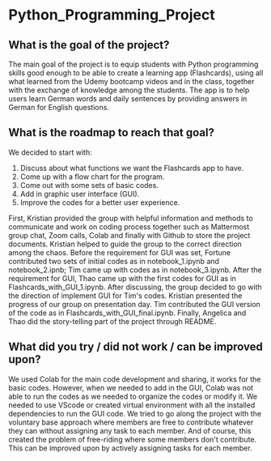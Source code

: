 # Python_Programming_Project

## What is the goal of the project?

The main goal of the project is to equip students with Python programming skills good enough to be able to create a learning app (Flashcards), using all what learned from the Udemy bootcamp videos and in the class, together with the exchange of knowledge among the students. The app is to help users learn German words and daily sentences by providing answers in German for English questions.

## What is the roadmap to reach that goal?
We decided to start with:
1. Discuss about what functions we want the Flashcards app to have.
2. Come up with a flow chart for the program.
3. Come out with some sets of basic codes.
4. Add in graphic user interface (GUI).
5. Improve the codes for a better user experience.

First, Kristian provided the group with helpful information and methods to communicate and work on coding process together such as Mattermost group chat, Zoom calls, Colab and finally with Github to store the project documents. Kristian helped to guide the group to the correct direction among the chaos. Before the requirement for GUI was set, Fortune contributed two sets of initial codes as in notebook_1.ipynb and notebook_2.ipnb; Tim came up with codes as in notebook_3.ipynb. After the requirement for GUI, Thao came up with the first codes for GUI as in Flashcards_with_GUI_1.ipynb. After discussing, the group decided to go with the direction of implement GUI for Tim's codes. Kristian presented the progress of our group on presentation day. Tim contributed the GUI version of the code as in Flashcards_with_GUI_final.ipynb. Finally, Angelica and Thao did the story-telling part of the project through README.
 
## What did you try / did not work / can be improved upon?
We used Colab for the main code development and sharing, it works for the basic codes. However, when we needed to add in the GUI, Colab was not able to run the codes as we needed to organize the codes or modify it.
We needed to use VScode or created virtual environment with all the installed dependencies to run the GUI code.
We tried to go along the project with the voluntary base approach where members are free to contribute whatever they can without assigning any task to each member. And of course, this created the problem of free-riding where some members don't contribute. This can be improved upon by actively assigning tasks for each member.
